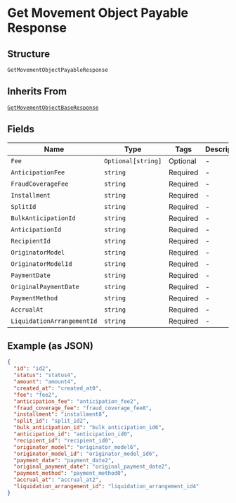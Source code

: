 
# Get Movement Object Payable Response

## Structure

`GetMovementObjectPayableResponse`

## Inherits From

[`GetMovementObjectBaseResponse`](../../doc/models/get-movement-object-base-response.md)

## Fields

| Name | Type | Tags | Description |
|  --- | --- | --- | --- |
| `Fee` | `Optional[string]` | Optional | - |
| `AnticipationFee` | `string` | Required | - |
| `FraudCoverageFee` | `string` | Required | - |
| `Installment` | `string` | Required | - |
| `SplitId` | `string` | Required | - |
| `BulkAnticipationId` | `string` | Required | - |
| `AnticipationId` | `string` | Required | - |
| `RecipientId` | `string` | Required | - |
| `OriginatorModel` | `string` | Required | - |
| `OriginatorModelId` | `string` | Required | - |
| `PaymentDate` | `string` | Required | - |
| `OriginalPaymentDate` | `string` | Required | - |
| `PaymentMethod` | `string` | Required | - |
| `AccrualAt` | `string` | Required | - |
| `LiquidationArrangementId` | `string` | Required | - |

## Example (as JSON)

```json
{
  "id": "id2",
  "status": "status4",
  "amount": "amount4",
  "created_at": "created_at0",
  "fee": "fee2",
  "anticipation_fee": "anticipation_fee2",
  "fraud_coverage_fee": "fraud_coverage_fee8",
  "installment": "installment8",
  "split_id": "split_id2",
  "bulk_anticipation_id": "bulk_anticipation_id6",
  "anticipation_id": "anticipation_id0",
  "recipient_id": "recipient_id0",
  "originator_model": "originator_model6",
  "originator_model_id": "originator_model_id6",
  "payment_date": "payment_date2",
  "original_payment_date": "original_payment_date2",
  "payment_method": "payment_method0",
  "accrual_at": "accrual_at2",
  "liquidation_arrangement_id": "liquidation_arrangement_id4"
}
```

